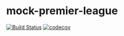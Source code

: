 # mock-premier-league
[![Build Status](https://travis-ci.org/okabamac/mock-premier-league.svg?branch=develop)](https://travis-ci.org/okabamac/mock-premier-league) [![codecov](https://codecov.io/gh/okabamac/mock-premier-league/branch/develop/graph/badge.svg)](https://codecov.io/gh/okabamac/mock-premier-league)
